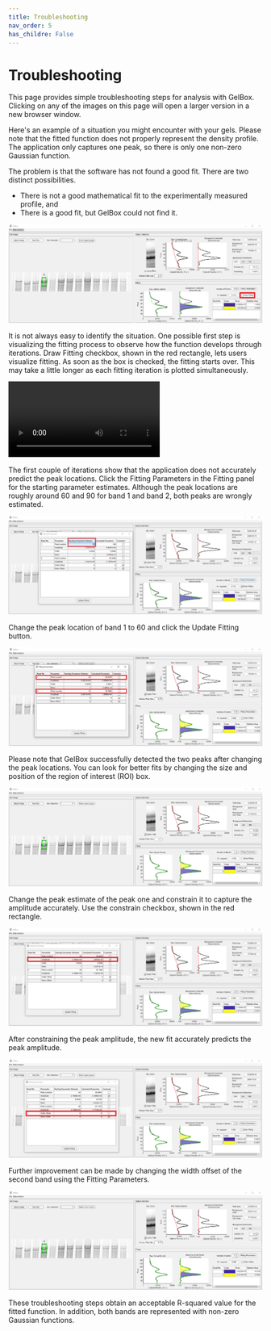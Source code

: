```yaml
---
title: Troubleshooting
nav_order: 5
has_childre: False
---
```


# Troubleshooting

This page provides simple troubleshooting steps for analysis with GelBox. Clicking on any of the images on this page will open a larger version in a new browser window.

Here's an example of a situation you might encounter with your gels. Please note that the fitted function does not properly represent the density profile. The application only captures one peak, so there is only one non-zero Gaussian function.

The problem is that the software has not found a good fit. There are two distinct possibilities.

+ There is not  a good mathematical fit to the experimentally measured profile, and
+ There is a good fit, but GelBox could not find it.

<a href="media/single_curve.png" target="_blank">![Single curve](media/single_curve.png)</a>

It is not always easy to identify the situation. One possible first step is visualizing the fitting process to observe how the function develops through iterations. Draw Fitting checkbox, shown in the red rectangle, lets users visualize fitting. As soon as the box is checked, the fitting starts over. This may take a little longer as each fitting iteration is plotted simultaneously.

<video src="media/draw_fitting.mp4" controls="controls" style="max-width: 730px;"></video>

The first couple of iterations show that the application does not accurately predict the peak locations. Click the Fitting Parameters in the Fitting panel for the starting parameter estimates. Although the peak locations are roughly around 60 and 90 for band 1 and band 2, both peaks are wrongly estimated.

<a href="media/change_parameters.png" target="_blank">![Change parameters](media/change_parameters.png)</a>

Change the peak location of band 1 to 60 and click the Update Fitting button.

<a href="media/parameters_changed.png" target="_blank">![Parameters changed](media/parameters_changed.png)</a>

Please note that GelBox successfully detected the two peaks after changing the peak locations. You can look for better fits by changing the size and position of the region of interest (ROI) box.

<a href="media/drag_box_down.png" target="_blank">![Drag box down](media/drag_box_down.png)</a>

Change the peak estimate of the peak one and constrain it to capture the amplitude accurately. Use the constrain checkbox, shown in the red rectangle.

<a href="media/constrain_parameter.png" target="_blank">![Constrain parameter](media/constrain_parameter.png)</a>

After constraining the peak amplitude, the new fit accurately predicts the peak amplitude.

<a href="media/constrained_parameter_new_fit.png" target="_blank">![Constrain parameter new fit](media/constrained_parameter_new_fit.png)</a>

Further improvement can be made by changing the width offset of the second band using the Fitting Parameters.

<a href="media/final_analysis.png" target="_blank">![final analysis](media/final_analysis.png)</a>

These troubleshooting steps obtain an acceptable R-squared value for the fitted function. In addition, both bands are represented with non-zero Gaussian functions.